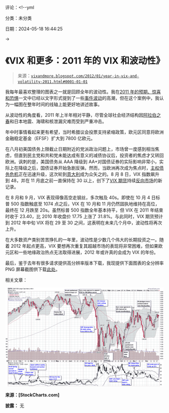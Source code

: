 评论：<!--yml

分类：未分类

日期：2024-05-18 16:44:25

→

# 《VIX 和更多：2011 年的 VIX 和波动性》

> 来源：[`vixandmore.blogspot.com/2012/01/year-in-vix-and-volatility-2011.html#0001-01-01`](http://vixandmore.blogspot.com/2012/01/year-in-vix-and-volatility-2011.html#0001-01-01)

我每年最喜欢整理的图表之一就是回顾全年的波动性。我在[2011 年的预期、惊喜和恐惧](http://vixandmore.blogspot.com/2011/12/expectations-surprises-and-fear-in-2011.html)一文中已经以文字形式提到了一些[事件波动](http://vixandmore.blogspot.com/search/label/event%20volatility)的高潮，但在这个案例中，我认为一幅图在整年时间的线轴上能更好地讲述故事。

从波动性的角度看，2011 年上半年相对平静，尽管全球社会经济结构因[阿拉伯之春](http://vixandmore.blogspot.com/search/label/Arab%20Spring)和日本地震、海啸和核泄漏灾难而受到严重冲击。

年中时事情看起来更有希望，当时希腊议会投票支持紧缩政策，欧元区同意将欧洲金融稳定基金（EFSF）扩大到 7800 亿欧元。

在八月初美国债务上限截止日期附近的党派政治问题上，市场曾一度感到相当焦虑，但直到民主党和共和党未能达成有意义的减债协议后，投资者的焦虑才又转回欧洲。讽刺的是，美国债务从 AAA 降级到 AA+对国债证券的实际影响非常小，实际上在降级之后，国债证券开始急剧反弹。然而，当欧洲再次成为焦点时，[主权债务危机](http://vixandmore.blogspot.com/search/label/Italy)正在迅速升级，这次轮到[意大利](http://vixandmore.blogspot.com/search/label/Italy)成为众矢之的。8 月 8 日，VIX 指数飙升到 48，并在 11 月底之前一直保持在 30 以上，创下了[VIX 期货](http://vixandmore.blogspot.com/search/label/VIX%20futures)持续[反向市场](http://vixandmore.blogspot.com/search/label/backwardation)的新记录。

在 8 月和 9 月，VIX 表现得像高空走钢丝，多次触及 40s。即使在 10 月 4 日标普 500 指数触底至 1074 点之后，VIX 在 10 月和 11 月仍然固执地维持在高位，最终在 12 月跌至 20s。虽然标普 500 指数全年基本持平，但 VIX 在 2011 年结束时收于 23.40，比 2010 年收盘价 17.75 上涨了 31.8%。与此同时，VIX 期货预计到 2012 年中旬 VIX 将在 29 至 30 之间，这表明在未来几个月中，波动性将再次上升。

在大多数资产类别苦苦挣扎的一年里，波动性是少数几个伟大的长期投资之一。随着 2012 年起点更高，VIX 要想再次重复其超越市场的表现将非常困难，但如果欧元区和一些地缘政治热点无法取得进展，2012 年或许真的会成为 VIX 的年份。

最后，鉴于去年有很多请求提供高分辨率版本下载，我现提供下面图表的全分辨率 PNG 屏幕截图供下载[此处](http://img683.imageshack.us/img683/7720/theyearinvixandvol2011.png)。

相关文章：

![图片](img/a7efcbe721c5e902bd1130c0f72c32d7.png)

**来源：[StockCharts.com]**

**披露：** 无
